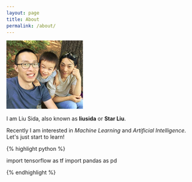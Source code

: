 ```yaml
---
layout: page
title: About
permalink: /about/
---
```


![photo](/images/aboutme.jpg)

I am Liu Sida, also known as **liusida** or **Star Liu**.

Recently I am interested in *Machine Learning* and *Artificial Intelligence*. Let's just start to learn!

{% highlight python %}

import tensorflow as tf
import pandas as pd

{% endhighlight %}